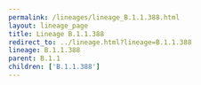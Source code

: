 ```yaml
---
permalink: /lineages/lineage_B.1.1.388.html
layout: lineage_page
title: Lineage B.1.1.388
redirect_to: ../lineage.html?lineage=B.1.1.388
lineage: B.1.1.388
parent: B.1.1
children: ['B.1.1.388']
---
```

